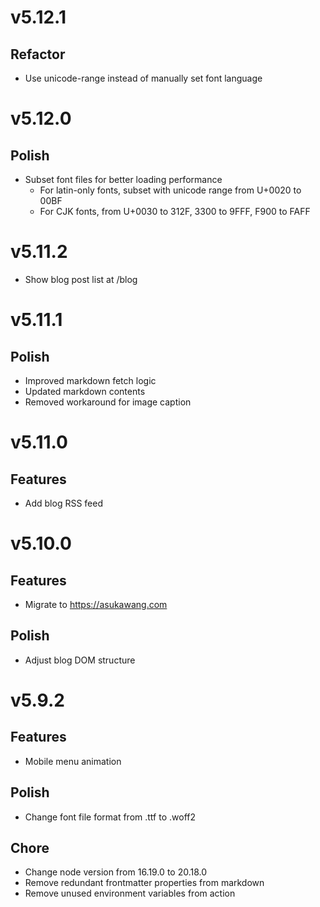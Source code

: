 # v5.12.1

## Refactor

- Use unicode-range instead of manually set font language

# v5.12.0

## Polish

- Subset font files for better loading performance
  - For latin-only fonts, subset with unicode range from U+0020 to 00BF
  - For CJK fonts, from U+0030 to 312F, 3300 to 9FFF, F900 to FAFF

# v5.11.2

- Show blog post list at /blog

# v5.11.1

## Polish

- Improved markdown fetch logic
- Updated markdown contents
- Removed workaround for image caption

# v5.11.0

## Features

- Add blog RSS feed

# v5.10.0

## Features

- Migrate to https://asukawang.com

## Polish

- Adjust blog DOM structure

# v5.9.2

## Features

- Mobile menu animation

## Polish

- Change font file format from .ttf to .woff2

## Chore

- Change node version from 16.19.0 to 20.18.0
- Remove redundant frontmatter properties from markdown
- Remove unused environment variables from action
